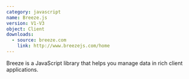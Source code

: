 ```yaml
---
category: javascript
name: Breeze.js
version: V1-V3
object: Client
downloads:
  - source: breeze.com
    link: http://www.breezejs.com/home
---
```

Breeze is a JavaScript library that helps you manage data in rich client applications. 

